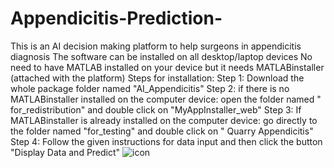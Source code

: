 # Appendicitis-Prediction-
This is an AI decision making platform to help surgeons in appendicitis diagnosis 
The software can be installed on all desktop/laptop devices 
No need to have MATLAB installed on your device but it needs MATLABinstaller (attached with the platform)
Steps for installation:
Step 1: Download the whole package folder named "AI_Appendicitis"
Step 2: if there is no MATLABinstaller installed on the computer device: 
        open the folder named " for_redistribution" and double click on "MyAppInstaller_web"
Step 3: If MATLABinstaller is already installed on the computer device:
        go directly to the folder named "for_testing" and double click on " Quarry Appendicitis"
Step 4: Follow the given instructions for data input and then click the button "Display Data and Predict"
![icon](https://user-images.githubusercontent.com/81948489/128909521-603d3f31-675c-4e56-b531-e69c428609f2.png)
